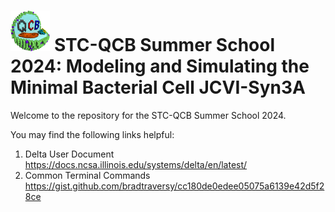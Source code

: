 # <img src="./figs/STC_logo.png" alt="STC-QCB logo" height="65"> STC-QCB Summer School 2024: Modeling and Simulating the Minimal Bacterial Cell JCVI-Syn3A

Welcome to the repository for the STC-QCB Summer School 2024.

You may find the following links helpful:
1. Delta User Document https://docs.ncsa.illinois.edu/systems/delta/en/latest/
2. Common Terminal Commands https://gist.github.com/bradtraversy/cc180de0edee05075a6139e42d5f28ce

